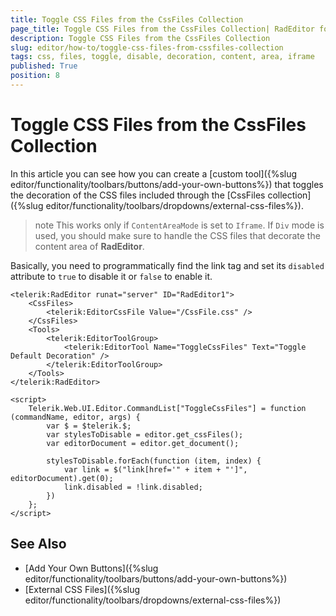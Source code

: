 ```yaml
---
title: Toggle CSS Files from the CssFiles Collection
page_title: Toggle CSS Files from the CssFiles Collection| RadEditor for ASP.NET AJAX Documentation
description: Toggle CSS Files from the CssFiles Collection
slug: editor/how-to/toggle-css-files-from-cssfiles-collection
tags: css, files, toggle, disable, decoration, content, area, iframe
published: True
position: 8
---
```


# Toggle CSS Files from the CssFiles Collection

In this article you can see how you can create a [custom tool]({%slug editor/functionality/toolbars/buttons/add-your-own-buttons%}) that toggles the decoration of the CSS files included through the [CssFiles collection]({%slug editor/functionality/toolbars/dropdowns/external-css-files%}). 

>note This works only if `ContentAreaMode` is set to `Iframe`. If `Div` mode is used, you should make sure to handle the CSS files that decorate the content area of **RadEditor**.

Basically, you need to programmatically find the link tag and set its `disabled` attribute to `true` to disable it or `false` to enable it. 

````ASP.NET
<telerik:RadEditor runat="server" ID="RadEditor1">
    <CssFiles>
        <telerik:EditorCssFile Value="/CssFile.css" />
    </CssFiles>
    <Tools>
        <telerik:EditorToolGroup>
            <telerik:EditorTool Name="ToggleCssFiles" Text="Toggle Default Decoration" />
        </telerik:EditorToolGroup>
    </Tools>
</telerik:RadEditor>

<script>
    Telerik.Web.UI.Editor.CommandList["ToggleCssFiles"] = function (commandName, editor, args) {
        var $ = $telerik.$;
        var stylesToDisable = editor.get_cssFiles();
        var editorDocument = editor.get_document();

        stylesToDisable.forEach(function (item, index) {
            var link = $("link[href='" + item + "']", editorDocument).get(0);
            link.disabled = !link.disabled;
        })
    };
</script>
````

## See Also

* [Add Your Own Buttons]({%slug editor/functionality/toolbars/buttons/add-your-own-buttons%})
* [External CSS Files]({%slug editor/functionality/toolbars/dropdowns/external-css-files%})